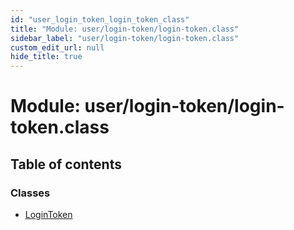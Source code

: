 ```yaml
---
id: "user_login_token_login_token_class"
title: "Module: user/login-token/login-token.class"
sidebar_label: "user/login-token/login-token.class"
custom_edit_url: null
hide_title: true
---
```


# Module: user/login-token/login-token.class

## Table of contents

### Classes

- [LoginToken](../classes/user_login_token_login_token_class.logintoken.md)

